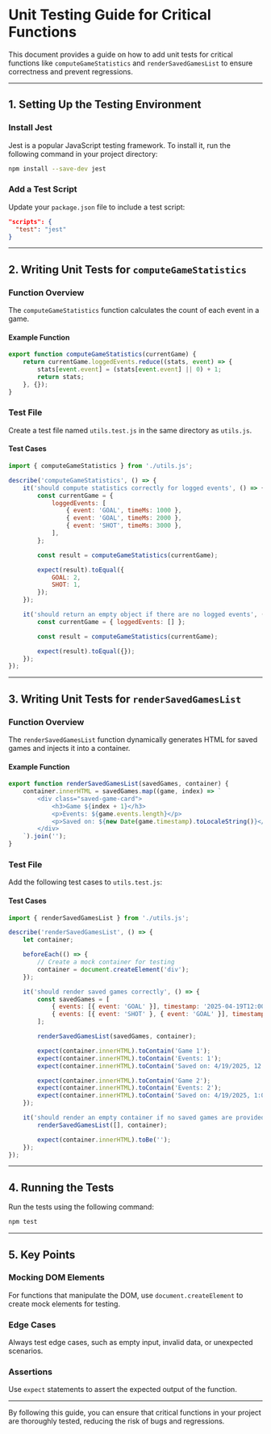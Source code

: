 # Unit Testing Guide for Critical Functions

This document provides a guide on how to add unit tests for critical functions like `computeGameStatistics` and `renderSavedGamesList` to ensure correctness and prevent regressions.

---

## **1. Setting Up the Testing Environment**

### Install Jest

Jest is a popular JavaScript testing framework. To install it, run the following command in your project directory:

```bash
npm install --save-dev jest
```

### Add a Test Script

Update your `package.json` file to include a test script:

```json
"scripts": {
  "test": "jest"
}
```

---

## **2. Writing Unit Tests for `computeGameStatistics`**

### Function Overview

The `computeGameStatistics` function calculates the count of each event in a game.

#### Example Function

```javascript
export function computeGameStatistics(currentGame) {
    return currentGame.loggedEvents.reduce((stats, event) => {
        stats[event.event] = (stats[event.event] || 0) + 1;
        return stats;
    }, {});
}
```

### Test File

Create a test file named `utils.test.js` in the same directory as `utils.js`.

#### Test Cases

```javascript
import { computeGameStatistics } from './utils.js';

describe('computeGameStatistics', () => {
    it('should compute statistics correctly for logged events', () => {
        const currentGame = {
            loggedEvents: [
                { event: 'GOAL', timeMs: 1000 },
                { event: 'GOAL', timeMs: 2000 },
                { event: 'SHOT', timeMs: 3000 },
            ],
        };

        const result = computeGameStatistics(currentGame);

        expect(result).toEqual({
            GOAL: 2,
            SHOT: 1,
        });
    });

    it('should return an empty object if there are no logged events', () => {
        const currentGame = { loggedEvents: [] };

        const result = computeGameStatistics(currentGame);

        expect(result).toEqual({});
    });
});
```

---

## **3. Writing Unit Tests for `renderSavedGamesList`**

### Function Overview

The `renderSavedGamesList` function dynamically generates HTML for saved games and injects it into a container.

#### Example Function

```javascript
export function renderSavedGamesList(savedGames, container) {
    container.innerHTML = savedGames.map((game, index) => `
        <div class="saved-game-card">
            <h3>Game ${index + 1}</h3>
            <p>Events: ${game.events.length}</p>
            <p>Saved on: ${new Date(game.timestamp).toLocaleString()}</p>
        </div>
    `).join('');
}
```

### Test File

Add the following test cases to `utils.test.js`:

#### Test Cases

```javascript
import { renderSavedGamesList } from './utils.js';

describe('renderSavedGamesList', () => {
    let container;

    beforeEach(() => {
        // Create a mock container for testing
        container = document.createElement('div');
    });

    it('should render saved games correctly', () => {
        const savedGames = [
            { events: [{ event: 'GOAL' }], timestamp: '2025-04-19T12:00:00Z' },
            { events: [{ event: 'SHOT' }, { event: 'GOAL' }], timestamp: '2025-04-19T13:00:00Z' },
        ];

        renderSavedGamesList(savedGames, container);

        expect(container.innerHTML).toContain('Game 1');
        expect(container.innerHTML).toContain('Events: 1');
        expect(container.innerHTML).toContain('Saved on: 4/19/2025, 12:00:00 PM');

        expect(container.innerHTML).toContain('Game 2');
        expect(container.innerHTML).toContain('Events: 2');
        expect(container.innerHTML).toContain('Saved on: 4/19/2025, 1:00:00 PM');
    });

    it('should render an empty container if no saved games are provided', () => {
        renderSavedGamesList([], container);

        expect(container.innerHTML).toBe('');
    });
});
```

---

## **4. Running the Tests**

Run the tests using the following command:

```bash
npm test
```

---

## **5. Key Points**

### Mocking DOM Elements

For functions that manipulate the DOM, use `document.createElement` to create mock elements for testing.

### Edge Cases

Always test edge cases, such as empty input, invalid data, or unexpected scenarios.

### Assertions

Use `expect` statements to assert the expected output of the function.

---

By following this guide, you can ensure that critical functions in your project are thoroughly tested, reducing the risk of bugs and regressions.
